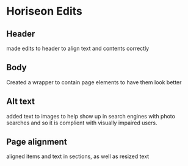 # Horiseon Edits

## Header
made edits to header to align text and contents correctly

## Body
Created a wrapper to contain page elements to have them look better

## Alt text
added text to images to help show up in search engines with photo searches
and so it is complient with visually impaired users.

## Page alignment 
aligned items and text in sections, as well as resized text
